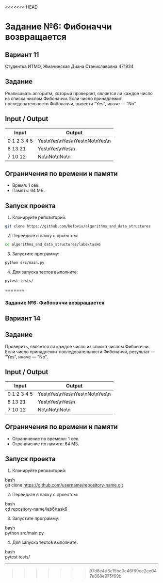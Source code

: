 <<<<<<< HEAD
# Задание №6: Фибоначчи возвращается
## Вариант 11
Студентка ИТМО,  Жмачинская Диана Станиславовна 471934

## Задание
Реализовать алгоритм, который проверяет, является ли каждое число из списка числом Фибоначчи. Если число принадлежит последовательности Фибоначчи, вывести "Yes", иначе — "No".

## Input / Output

| Input | Output |
|---------------------|----------------------------|
| 0 1 2 3 4 5 | Yes\nYes\nYes\nYes\nNo\nYes\n|
| 8 13 21 | Yes\nYes\nYes\n |
| 7 10 12 | No\nNo\nNo\n |

## Ограничения по времени и памяти
- Время: 1 сек.
- Память: 64 МБ.

## Запуск проекта

1. Клонируйте репозиторий:
```bash
git clone https://github.com/befovis/algorithms_and_data_structures
```

2. Перейдите в папку с проектом:
```bash
cd algorithms_and_data_structures/lab6/task6
```

3. Запустите программу:
```bash
python src/main.py
```

4. Для запуска тестов выполните:
```bash
pytest tests/
```
=======
### Задание №6: Фибоначчи возвращается   
## Вариант 14   
 
## Задание   
Проверить, является ли каждое число из списка числом Фибоначчи. Если число принадлежит последовательности Фибоначчи, результат — "Yes", иначе — "No".   
 
## Input / Output   
 
| Input        | Output   |   
|--------------|----------|   
| 0 1 2 3 4 5  | Yes\nYes\nYes\nYes\nNo\nYes\n |   
| 8 13 21      | Yes\nYes\nYes\n |   
| 7 10 12      | No\nNo\nNo\n |   
 
## Ограничения по времени и памяти   
 
- Ограничение по времени: 1 сек.   
- Ограничение по памяти: 64 МБ.   
 
## Запуск проекта   
 
1. Клонируйте репозиторий:   
   
bash   
   git clone https://github.com/username/repository-name.git   
   
   
 
2. Перейдите в папку с проектом:   
   
bash   
   cd repository-name/lab6/task6   
   
   
 
3. Запустите программу:   
   
bash   
   python src/main.py   
   
   
 
4. Для запуска тестов выполните:   
   
bash   
   pytest tests/   
   
   
 
--- 
>>>>>>> 97d8e4d6c15bc0c46f69ce2ee047e868e975f69b
